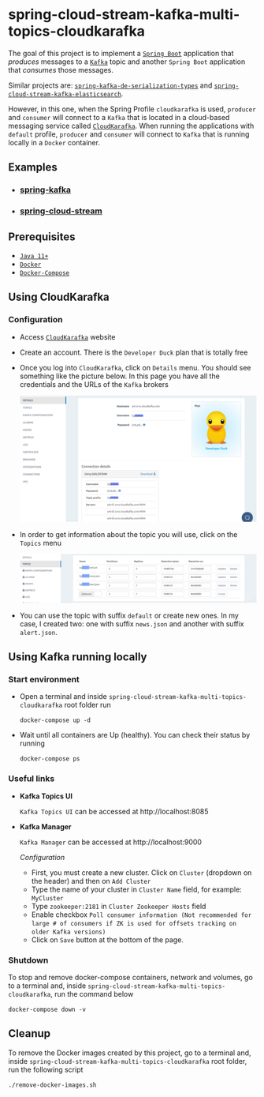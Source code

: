 # spring-cloud-stream-kafka-multi-topics-cloudkarafka

The goal of this project is to implement a [`Spring Boot`](https://docs.spring.io/spring-boot/docs/current/reference/htmlsingle/) application that _produces_ messages to a [`Kafka`](https://kafka.apache.org/) topic and another `Spring Boot` application that _consumes_ those messages.

Similar projects are: [`spring-kafka-de-serialization-types`](https://github.com/ivangfr/spring-kafka-de-serialization-types) and [`spring-cloud-stream-kafka-elasticsearch`](https://github.com/ivangfr/spring-cloud-stream-kafka-elasticsearch).

However, in this one, when the Spring Profile `cloudkarafka` is used, `producer` and `consumer` will connect to a `Kafka` that is located in a cloud-based messaging service called [`CloudKarafka`](https://www.cloudkarafka.com/). When running the applications with `default` profile, `producer` and `consumer` will connect to `Kafka` that is running locally in a `Docker` container.

## Examples

- ### [spring-kafka](https://github.com/ivangfr/spring-cloud-stream-kafka-multi-topics-cloudkarafka/tree/master/spring-kafka#spring-cloud-stream-kafka-multi-topics-cloudkarafka)
- ### [spring-cloud-stream](https://github.com/ivangfr/spring-cloud-stream-kafka-multi-topics-cloudkarafka/tree/master/spring-cloud-stream#spring-cloud-stream-kafka-multi-topics-cloudkarafka)

## Prerequisites

- [`Java 11+`](https://www.oracle.com/java/technologies/javase-jdk11-downloads.html)
- [`Docker`](https://www.docker.com/)
- [`Docker-Compose`](https://docs.docker.com/compose/install/)

## Using CloudKarafka

### Configuration

- Access [`CloudKarafka`](https://www.cloudkarafka.com/) website

- Create an account. There is the `Developer Duck` plan that is totally free

- Once you log into `CloudKarafka`, click on `Details` menu. You should see something like the picture below. In this page you have all the credentials and the URLs of the `Kafka` brokers

  ![cloudkarafka-details](images/cloudkarafka-details.png)

- In order to get information about the topic you will use, click on the `Topics` menu

  ![cloudkarafka-topics](images/cloudkarafka-topics.png)

- You can use the topic with suffix `default` or create new ones. In my case, I created two: one with suffix `news.json` and another with suffix `alert.json`.

## Using Kafka running locally

### Start environment

- Open a terminal and inside `spring-cloud-stream-kafka-multi-topics-cloudkarafka` root folder run
  ```
  docker-compose up -d
  ```

- Wait until all containers are Up (healthy). You can check their status by running
  ```
  docker-compose ps
  ```

### Useful links

- **Kafka Topics UI**
   
  `Kafka Topics UI` can be accessed at http://localhost:8085

- **Kafka Manager**
   
  `Kafka Manager` can be accessed at http://localhost:9000

  _Configuration_

  - First, you must create a new cluster. Click on `Cluster` (dropdown on the header) and then on `Add Cluster`
  - Type the name of your cluster in `Cluster Name` field, for example: `MyCluster`
  - Type `zookeeper:2181` in `Cluster Zookeeper Hosts` field
  - Enable checkbox `Poll consumer information (Not recommended for large # of consumers if ZK is used for offsets tracking on older Kafka versions)`
  - Click on `Save` button at the bottom of the page.

### Shutdown

To stop and remove docker-compose containers, network and volumes, go to a terminal and, inside `spring-cloud-stream-kafka-multi-topics-cloudkarafka`, run the command below
```
docker-compose down -v
```

## Cleanup

To remove the Docker images created by this project, go to a terminal and, inside `spring-cloud-stream-kafka-multi-topics-cloudkarafka` root folder, run the following script
```
./remove-docker-images.sh
```
